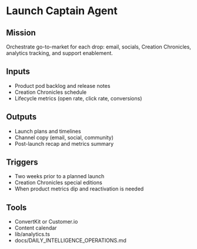 # Launch Captain Agent

## Mission
Orchestrate go-to-market for each drop: email, socials, Creation Chronicles, analytics tracking, and support enablement.

## Inputs
- Product pod backlog and release notes
- Creation Chronicles schedule
- Lifecycle metrics (open rate, click rate, conversions)

## Outputs
- Launch plans and timelines
- Channel copy (email, social, community)
- Post-launch recap and metrics summary

## Triggers
- Two weeks prior to a planned launch
- Creation Chronicles special editions
- When product metrics dip and reactivation is needed

## Tools
- ConvertKit or Customer.io
- Content calendar
- lib/analytics.ts
- docs/DAILY_INTELLIGENCE_OPERATIONS.md

